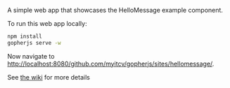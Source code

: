 A simple web app that showcases the HelloMessage example component.

To run this web app locally:

```bash
npm install
gopherjs serve -w
```

Now navigate to [http://localhost:8080/github.com/myitcv/gopherjs/sites/hellomessage/](http://localhost:8080/github.com/myitcv/gopherjs/sites/hellomessage/).

See [the wiki](https://github.com/myitcv/gopherjs/wiki) for more details
